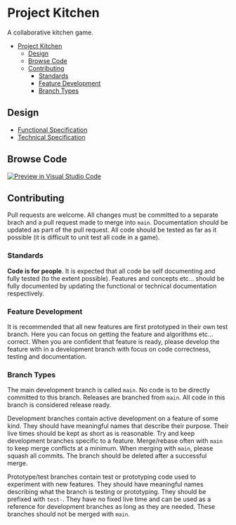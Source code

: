 # Project Kitchen

A collaborative kitchen game.

- [Project Kitchen](#project-kitchen)
  - [Design](#design)
  - [Browse Code](#browse-code)
  - [Contributing](#contributing)
    - [Standards](#standards)
    - [Feature Development](#feature-development)
    - [Branch Types](#branch-types)

## Design

- [Functional Specification](documentation/functional/functional.md)
- [Technical Specification](documentation/technical/technical.md)

## Browse Code

[![Preview in Visual Studio Code](https://img.shields.io/badge/preview%20in-vscode.dev-blue)](https://open.vscode.dev/snowmeltarcade/projectkitchen)

## Contributing

Pull requests are welcome. All changes must be committed to a separate brach and a pull request made to merge into `main`. Documentation should be updated as part of the pull request. All code should be tested as far as it possible (it is difficult to unit test all code in a game).

### Standards

**Code is for people**. It is expected that all code be self documenting and fully tested (to the extent possible). Features and concepts etc... should be fully documented by updating the functional or technical documentation respectively.

### Feature Development

It is recommended that all new features are first prototyped in their own test branch. Here you can focus on getting the feature and algorithms etc... correct. When you are confident that feature is ready, please develop the feature with in a development branch with focus on code correctness, testing and documentation.

### Branch Types

The main development branch is called `main`. No code is to be directly committed to this branch. Releases are branched from `main`. All code in this branch is considered release ready.

Development branches contain active development on a feature of some kind. They should have meaningful names that describe their purpose. Their live times should be kept as short as is reasonable. Try and keep development branches specific to a feature. Merge/rebase often with `main` to keep merge conflicts at a minimum. When merging with `main`, please squash all commits. The branch should be deleted after a successful merge.

Prototype/test branches contain test or prototyping code used to experiment with new features. They should have meaningful names describing what the branch is testing or prototyping. They should be prefixed with `test-`. They have no fixed live time and can be used as a reference for development branches as long as they are needed. These branches should not be merged with `main`.
